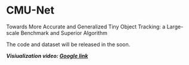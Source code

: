 # CMU-Net
Towards More Accurate and Generalized Tiny Object Tracking: a Large-scale Benchmark and Superior Algorithm

The code and dataset will be released in the soon.

***Visiualization video: [Google link](https://drive.google.com/file/d/1sLU90na7nlzqYqsuIhWlTxEBVxKWceJY/view?usp=drive_link)***
